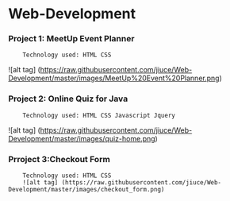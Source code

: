 # Web-Development
### Project 1: MeetUp Event Planner
        Technology used: HTML CSS
  ![alt tag] (https://raw.githubusercontent.com/jiuce/Web-Development/master/images/MeetUp%20Event%20Planner.png) 
  
### Project 2: Online Quiz for Java
        Technology used: HTML CSS Javascript Jquery
![alt tag] (https://raw.githubusercontent.com/jiuce/Web-Development/master/images/quiz-home.png) 

### Prroject 3:Checkout Form
        Technology used: HTML CSS
        ![alt tag] (https://raw.githubusercontent.com/jiuce/Web-Development/master/images/checkout_form.png)
